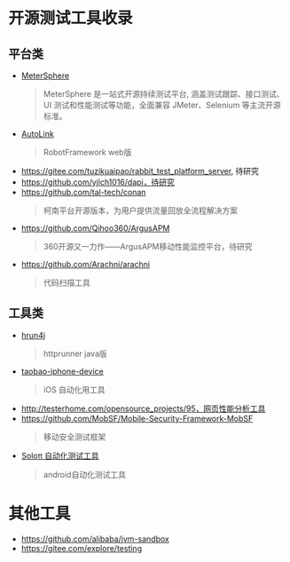 # 开源测试工具收录
## 平台类
* [MeterSphere](https://github.com/metersphere/metersphere)
  > MeterSphere 是一站式开源持续测试平台, 涵盖测试跟踪、接口测试、UI 测试和性能测试等功能，全面兼容 JMeter、Selenium 等主流开源标准。
* [AutoLink](https://github.com/small99/AutoLink)
  > RobotFramework web版
* https://gitee.com/tuzikuaipao/rabbit_test_platform_server, 待研究
* https://github.com/yjlch1016/dapi，待研究
* https://github.com/tal-tech/conan
  > 柯南平台开源版本，为用户提供流量回放全流程解决方案
* https://github.com/Qihoo360/ArgusAPM
  > 360开源又一力作——ArgusAPM移动性能监控平台，待研究
* https://github.com/Arachni/arachni
  > 代码扫描工具

## 工具类
* [hrun4j](https://github.com/lematechvip/hrun4j)
  > httprunner java版
* [taobao-iphone-device](https://github.com/alibaba/taobao-iphone-device)
  > iOS 自动化用工具
* http://testerhome.com/opensource_projects/95，网页性能分析工具
* https://github.com/MobSF/Mobile-Security-Framework-MobSF
  > 移动安全测试框架
* [Soloπ 自动化测试工具](http://testerhome.com/opensource_projects/82)
  > android自动化测试工具

# 其他工具
- https://github.com/alibaba/jvm-sandbox
- https://gitee.com/explore/testing

